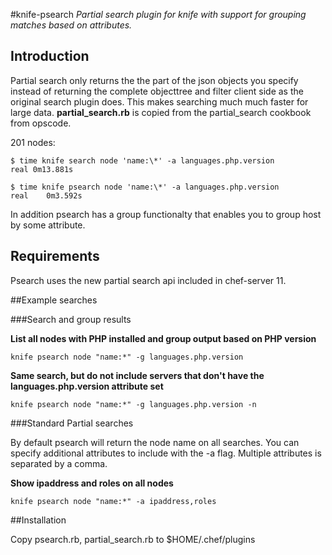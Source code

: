 #knife-psearch
*Partial search plugin for knife with support for grouping matches based on attributes.*

## Introduction

Partial search only returns the the part of the json objects you specify instead of returning the complete objecttree and filter client side as the original search plugin does. This makes searching much much faster for large data.
**partial_search.rb** is copied from the partial_search cookbook from opscode.

201 nodes:

```
$ time knife search node 'name:\*' -a languages.php.version
real 0m13.881s

$ time knife psearch node 'name:\*' -a languages.php.version
real	0m3.592s
```

In addition psearch has a group functionalty that enables you to group host by some attribute.

## Requirements

Psearch uses the new partial search api included in chef-server 11. 

##Example searches

###Search and group results

**List all nodes with PHP installed and group output based on PHP version**

`knife psearch node "name:*" -g languages.php.version`


**Same search, but do not include servers that don't have the languages.php.version attribute set**

  `knife psearch node "name:*" -g languages.php.version -n`

###Standard Partial searches

By default psearch will return the node name on all searches.
You can specify additional attributes to include with the -a flag.
Multiple attributes is separated by a comma.

**Show ipaddress and roles on all nodes**

`knife psearch node "name:*" -a ipaddress,roles`

##Installation

Copy psearch.rb, partial_search.rb to $HOME/.chef/plugins
